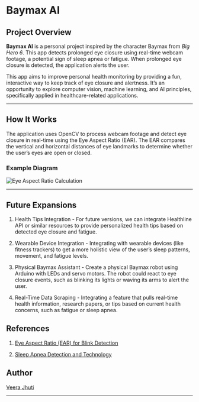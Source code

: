 # Baymax AI

## Project Overview

**Baymax AI** is a personal project inspired by the character Baymax from *Big Hero 6*. This app detects prolonged eye closure using real-time webcam footage, a potential sign of sleep apnea or fatigue. When prolonged eye closure is detected, the application alerts the user. 

This app aims to improve personal health monitoring by providing a fun, interactive way to keep track of eye closure and alertness. It’s an opportunity to explore computer vision, machine learning, and AI principles, specifically applied in healthcare-related applications.

---

## How It Works

The application uses OpenCV to process webcam footage and detect eye closure in real-time using the Eye Aspect Ratio (EAR). The EAR compares the vertical and horizontal distances of eye landmarks to determine whether the user’s eyes are open or closed.

### Example Diagram

![Eye Aspect Ratio Calculation](https://example.com/path-to-image.jpg)  

---

## Future Expansions

1. Health Tips Integration - For future versions, we can integrate Healthline API or similar resources to provide personalized health tips based on detected eye closure and fatigue.

2. Wearable Device Integration -  Integrating with wearable devices (like fitness trackers) to get a more holistic view of the user’s sleep patterns, movement, and fatigue levels.

3. Physical Baymax Assistant - Create a physical Baymax robot using Arduino with LEDs and servo motors. The robot could react to eye closure events, such as blinking its lights or waving its arms to alert the user.

4. Real-Time Data Scraping - Integrating a feature that pulls real-time health information, research papers, or tips based on current health concerns, such as fatigue or sleep apnea.


## References

1. [Eye Aspect Ratio (EAR) for Blink Detection](https://www.mdpi.com/2079-9292/11/19/3183)

2. [Sleep Apnea Detection and Technology](https://www.sciencedirect.com/science/article/pii/S2667241322000039)

## Author

[Veera Jhuti](https://github.com/veerajhuti)

---

